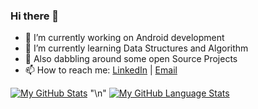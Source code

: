 ### Hi there 👋

<!--
**kavita121/kavita121** is a ✨ _special_ ✨ repository because its `README.md` (this file) appears on your GitHub profile.-->

- 🔭 I’m currently working on Android development
- 🚀 I’m currently learning Data Structures and Algorithm
- 🌱 Also dabbling around some open Source Projects
- 📫 How to reach me: [LinkedIn](https://www.linkedin.com/in/kavita121/) | [Email](mailto:kavita12180@gmail.com)



[![My GitHub Stats](https://github-readme-stats.vercel.app/api/?username=kavita121&count_private=true&showicons=true)]()
"\n"
[![My GitHub Language Stats](https://github-readme-stats.vercel.app/api/top-langs/?username=kavita121&langs_count=5)]()

